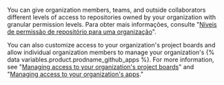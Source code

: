 You can give organization members, teams, and outside collaborators different levels of access to repositories owned by your organization with granular permission levels. Para obter mais informações, consulte "[Níveis de permissão de repositório para uma organização](/organizations/managing-access-to-your-organizations-repositories/repository-permission-levels-for-an-organization)".

You can also customize access to your organization's project boards and allow individual organization members to manage your organization's {% data variables.product.prodname_github_apps %}. For more information, see "[Managing access to your organization's project boards](/organizations/managing-access-to-your-organizations-project-boards)" and "[Managing access to your organization's apps](/organizations/managing-access-to-your-organizations-apps)."
